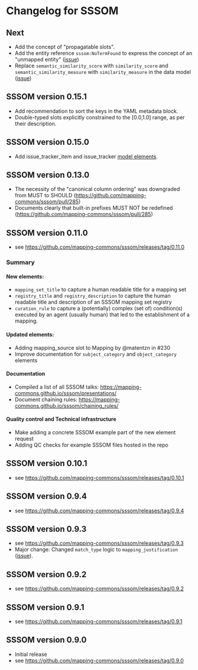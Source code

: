 # Changelog for SSSOM

## Next

- Add the concept of "propagatable slots".
- Add the entity reference `sssom:NoTermFound` to express the concept of an "unmapped entity" ([issue](https://github.com/mapping-commons/sssom/issues/28))
- Replace `semantic_similarity_score` with `similarity_score` and `semantic_similarity_measure` with `similarity_measure` in the data model ([issue](https://github.com/mapping-commons/sssom/issues/385))

## SSSOM version 0.15.1

- Add recommendation to sort the keys in the YAML metadata block.
- Double-typed slots explicitly constrained to the [0.0,1.0] range, as per their description.

## SSSOM version 0.15.0

- Add issue_tracker_item and issue_tracker [model elements](https://github.com/mapping-commons/sssom/pull/259).

## SSSOM version 0.13.0

- The necessity of the "canonical column ordering" was downgraded from MUST to SHOULD (https://github.com/mapping-commons/sssom/pull/285)
- Documents clearly that built-in prefixes MUST NOT be redefined (https://github.com/mapping-commons/sssom/pull/285)

## SSSOM version 0.11.0

- see https://github.com/mapping-commons/sssom/releases/tag/0.11.0

### Summary

#### New elements:
- `mapping_set_title` to capture a human readable title for a mapping set
- `registry_title` and `registry_description` to capture the human readable title and description of an SSSOM mapping set registry
- `curation_rule` to capture a (potentially) complex (set of) condition(s) executed by an agent (usually human) that led to the establishment of a mapping. 

#### Updated elements:
- Adding mapping_source slot to Mapping by @matentzn in #230
- Improve documentation for `subject_category` and `object_category` elements

#### Documentation
- Compiled a list of all SSSOM talks: https://mapping-commons.github.io/sssom/presentations/
- Document chaining rules: https://mapping-commons.github.io/sssom/chaining_rules/

#### Quality control and Technical infrastructure

- Make adding a concrete SSSOM example part of the new element request
- Adding QC checks for example SSSOM files hosted in the repo

## SSSOM version 0.10.1

- see https://github.com/mapping-commons/sssom/releases/tag/0.10.1

## SSSOM version 0.9.4

- see https://github.com/mapping-commons/sssom/releases/tag/0.9.4

## SSSOM version 0.9.3

- see https://github.com/mapping-commons/sssom/releases/tag/0.9.3
- Major change: Changed `match_type` logic to `mapping_justification` ([issue](https://github.com/mapping-commons/sssom/issues/150)).


## SSSOM version 0.9.2

- see https://github.com/mapping-commons/sssom/releases/tag/0.9.2

## SSSOM version 0.9.1

- see https://github.com/mapping-commons/sssom/releases/tag/0.9.1

## SSSOM version 0.9.0
- Initial release
- see https://github.com/mapping-commons/sssom/releases/tag/0.9.0
